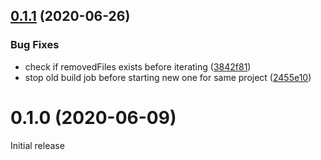 ## [0.1.1](https://github.com/appcelerator/appc-daemon-plugins/compare/v0.1.0...v0.1.1) (2020-06-26)

### Bug Fixes

* check if removedFiles exists before iterating ([3842f81](https://github.com/appcelerator/appc-daemon-plugins/commit/3842f81c6ea68d0d9eccbf260d3ed07af1d6f0d9))
* stop old build job before starting new one for same project ([2455e10](https://github.com/appcelerator/appc-daemon-plugins/commit/2455e10954c8639e558e6c0fb5f853bd891c9b50))

# 0.1.0 (2020-06-09)

Initial release
